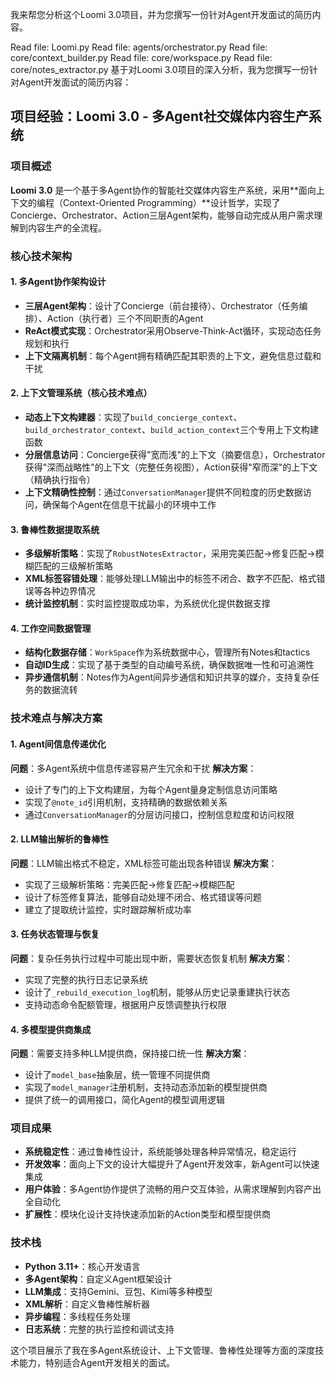 我来帮您分析这个Loomi 3.0项目，并为您撰写一份针对Agent开发面试的简历内容。

Read file: Loomi.py
Read file: agents/orchestrator.py
Read file: core/context_builder.py
Read file: core/workspace.py
Read file: core/notes_extractor.py
基于对Loomi 3.0项目的深入分析，我为您撰写一份针对Agent开发面试的简历内容：

## 项目经验：Loomi 3.0 - 多Agent社交媒体内容生产系统

### 项目概述
**Loomi 3.0** 是一个基于多Agent协作的智能社交媒体内容生产系统，采用**面向上下文的编程（Context-Oriented Programming）**设计哲学，实现了Concierge、Orchestrator、Action三层Agent架构，能够自动完成从用户需求理解到内容生产的全流程。

### 核心技术架构

#### 1. 多Agent协作架构设计
- **三层Agent架构**：设计了Concierge（前台接待）、Orchestrator（任务编排）、Action（执行者）三个不同职责的Agent
- **ReAct模式实现**：Orchestrator采用Observe-Think-Act循环，实现动态任务规划和执行
- **上下文隔离机制**：每个Agent拥有精确匹配其职责的上下文，避免信息过载和干扰

#### 2. 上下文管理系统（核心技术难点）
- **动态上下文构建器**：实现了`build_concierge_context`、`build_orchestrator_context`、`build_action_context`三个专用上下文构建函数
- **分层信息访问**：Concierge获得"宽而浅"的上下文（摘要信息），Orchestrator获得"深而战略性"的上下文（完整任务视图），Action获得"窄而深"的上下文（精确执行指令）
- **上下文精确性控制**：通过`ConversationManager`提供不同粒度的历史数据访问，确保每个Agent在信息干扰最小的环境中工作

#### 3. 鲁棒性数据提取系统
- **多级解析策略**：实现了`RobustNotesExtractor`，采用完美匹配→修复匹配→模糊匹配的三级解析策略
- **XML标签容错处理**：能够处理LLM输出中的标签不闭合、数字不匹配、格式错误等各种边界情况
- **统计监控机制**：实时监控提取成功率，为系统优化提供数据支撑

#### 4. 工作空间数据管理
- **结构化数据存储**：`WorkSpace`作为系统数据中心，管理所有Notes和tactics
- **自动ID生成**：实现了基于类型的自动编号系统，确保数据唯一性和可追溯性
- **异步通信机制**：Notes作为Agent间异步通信和知识共享的媒介，支持复杂任务的数据流转

### 技术难点与解决方案

#### 1. Agent间信息传递优化
**问题**：多Agent系统中信息传递容易产生冗余和干扰
**解决方案**：
- 设计了专门的上下文构建层，为每个Agent量身定制信息访问策略
- 实现了`@note_id`引用机制，支持精确的数据依赖关系
- 通过`ConversationManager`的分层访问接口，控制信息粒度和访问权限

#### 2. LLM输出解析的鲁棒性
**问题**：LLM输出格式不稳定，XML标签可能出现各种错误
**解决方案**：
- 实现了三级解析策略：完美匹配→修复匹配→模糊匹配
- 设计了标签修复算法，能够自动处理不闭合、格式错误等问题
- 建立了提取统计监控，实时跟踪解析成功率

#### 3. 任务状态管理与恢复
**问题**：复杂任务执行过程中可能出现中断，需要状态恢复机制
**解决方案**：
- 实现了完整的执行日志记录系统
- 设计了`_rebuild_execution_log`机制，能够从历史记录重建执行状态
- 支持动态命令配额管理，根据用户反馈调整执行权限

#### 4. 多模型提供商集成
**问题**：需要支持多种LLM提供商，保持接口统一性
**解决方案**：
- 设计了`model_base`抽象层，统一管理不同提供商
- 实现了`model_manager`注册机制，支持动态添加新的模型提供商
- 提供了统一的调用接口，简化Agent的模型调用逻辑

### 项目成果
- **系统稳定性**：通过鲁棒性设计，系统能够处理各种异常情况，稳定运行
- **开发效率**：面向上下文的设计大幅提升了Agent开发效率，新Agent可以快速集成
- **用户体验**：多Agent协作提供了流畅的用户交互体验，从需求理解到内容产出全自动化
- **扩展性**：模块化设计支持快速添加新的Action类型和模型提供商

### 技术栈
- **Python 3.11+**：核心开发语言
- **多Agent架构**：自定义Agent框架设计
- **LLM集成**：支持Gemini、豆包、Kimi等多种模型
- **XML解析**：自定义鲁棒性解析器
- **异步编程**：多线程任务处理
- **日志系统**：完整的执行监控和调试支持

这个项目展示了我在多Agent系统设计、上下文管理、鲁棒性处理等方面的深度技术能力，特别适合Agent开发相关的面试。
